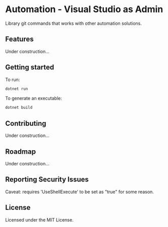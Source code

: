 ﻿# Automation - Visual Studio as Admin
Library git commands that works with other automation solutions.

## Features
Under construction...

## Getting started
To run:
```bash
dotnet run
```

To generate an executable:
```bash
dotnet build
```

## Contributing
Under construction...

## Roadmap
Under construction...

## Reporting Security Issues
Caveat: requires 'UseShellExecute' to be set as "true" for some reason.

## License
Licensed under the MIT License.